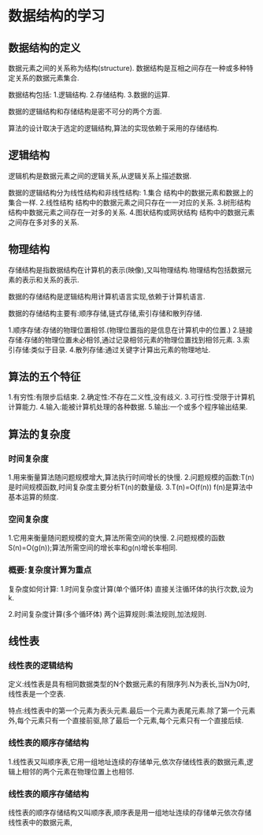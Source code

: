 # 数据结构的学习 #

## 数据结构的定义 

数据元素之间的关系称为结构(structure).
数据结构是互相之间存在一种或多种特定关系的数据元素集合.

数据结构包括:
1.逻辑结构.
2.存储结构.
3.数据的运算.

数据的逻辑结构和存储结构是密不可分的两个方面.

算法的设计取决于选定的逻辑结构,算法的实现依赖于采用的存储结构.

## 逻辑结构 ##

逻辑机构是数据元素之间的逻辑关系,从逻辑关系上描述数据.

数据的逻辑结构分为线性结构和非线性结构:
1.集合  结构中的数据元素和数据上的集合一样.
2.线性结构  结构中的数据元素之间只存在一一对应的关系.
3.树形结构  结构中数据元素之间存在一对多的关系.
4.图状结构或网状结构    结构中的数据元素之间存在多对多的关系.

## 物理结构 ##

存储结构是指数据结构在计算机的表示(映像),又叫物理结构.物理结构包括数据元素的表示和关系的表示.

数据的存储结构是逻辑结构用计算机语言实现,依赖于计算机语言.

数据的存储结构主要有:顺序存储,链式存储,索引存储和散列存储.

1.顺序存储:存储的物理位置相邻.(物理位置指的是信息在计算机中的位置.)
2.链接存储:存储的物理位置未必相邻,通过记录相邻元素的物理位置找到相邻元素.
3.索引存储:类似于目录.
4.散列存储:通过关键字计算出元素的物理地址.

## 算法的五个特征 ##

1.有穷性:有限步后结束.
2.确定性:不存在二义性,没有歧义.
3.可行性:受限于计算机计算能力.
4.输入:能被计算机处理的各种数据.
5.输出:一个或多个程序输出结果.

## 算法的复杂度 ##

### 时间复杂度 ###
1.用来衡量算法随问题规模增大,算法执行时间增长的快慢.
2.问题规模的函数:T(n)是时间规模函数,时间复杂度主要分析T(n)的数量级.
3.T(n)=O(f(n))  f(n)是算法中基本运算的频度.

### 空间复杂度 ###
1.它用来衡量随问题规模的变大,算法所需空间的快慢.
2.问题规模的函数S(n)=O(g(n));算法所需空间的增长率和g(n)增长率相同.

### 概要:复杂度计算为重点 ###

复杂度如何计算:
1.时间复杂度计算(单个循环体)
    直接关注循环体的执行次数,设为k.

2.时间复杂度计算(多个循环体)
    两个运算规则:乘法规则,加法规则.

## 线性表 ##

### 线性表的逻辑结构 ###

定义:线性表是具有相同数据类型的N个数据元素的有限序列.N为表长,当N为0时,线性表是一个空表.

特点:线性表中的第一个元素为表头元素.最后一个元素为表尾元素.除了第一个元素外,每个元素只有一个直接前驱,除了最后一个元素,每个元素只有一个直接后续.

### 线性表的顺序存储结构 ###
1.线性表又叫顺序表,它用一组地址连续的存储单元,依次存储线性表的数据元素,逻辑上相邻的两个元素在物理位置上也相邻.

### 线性表的顺序存储结构 ###

线性表的顺序存储结构又叫顺序表,顺序表是用一组地址连续的存储单元依次存储线性表中的数据元素,
